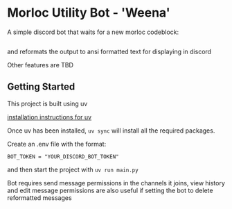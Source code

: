 # Morloc Utility Bot - 'Weena'

A simple discord bot that waits for a new morloc codeblock:

> ```morloc

and reformats the output to ansi formatted text for displaying in discord

Other features are TBD

## Getting Started
This project is built using uv

[installation instructions for uv](https://docs.astral.sh/uv/getting-started/installation/#standalone-installer)

Once uv has been installed, `uv sync` will install all the required packages.

Create an .env file with the format:

```
BOT_TOKEN = "YOUR_DISCORD_BOT_TOKEN"
```

and then start the project with `uv run main.py` 

Bot requires send message permissions in the channels it joins, view history and edit message permissions are also useful if setting the bot to delete reformatted messages
